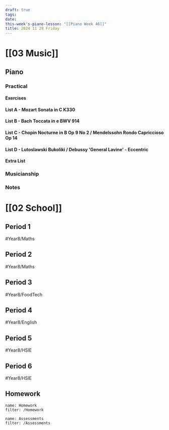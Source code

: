 ```yaml
---
draft: true
tags:
date: 
this-week's-piano-lesson: "[[Piano Week 46]]"
title: 2024 11 29 Friday
---
```

# [[03 Music]]
## Piano
### Practical
#### Exercises

#### List A - Mozart Sonata in C K330

#### List B - Bach Toccata in e BWV 914

#### List C - Chopin Nocturne in B Op 9 No 2 / Mendelssohn Rondo Capriccioso Op 14

#### List D - Lutoslawski Bukoliki / Debussy 'General Lavine' - Eccentric
#### Extra List

### Musicianship

### Notes 


# [[02 School]]
## Period 1
#Year8/Maths 
## Period 2
#Year8/Maths 
## Period 3
#Year8/FoodTech 
## Period 4
#Year8/English 
## Period 5
#Year8/HSIE 
## Period 6
#Year8/HSIE 
## Homework
```todoist
name: Homework
filter: /Homework
``` 

```todoist
name: Assessments
filter: /Assessments
```